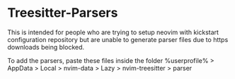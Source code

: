 # Treesitter-Parsers
This is intended for people who are trying to setup neovim with kickstart configuration repository but are unable to generate parser files due to https downloads being blocked.

To add the parsers, paste these files inside the folder %userprofile% > AppData > Local > nvim-data > Lazy > nvim-treesitter > parser
